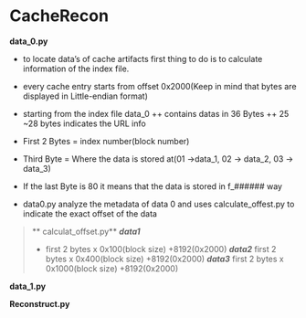 # CacheRecon
**data_0.py**
 + to locate data’s of cache artifacts first thing to do is to calculate information of the index file.

 + every cache entry starts from offset 0x2000(Keep in mind that bytes are displayed in Little-endian format)

 + starting from the index file data_0
 ++ contains datas in 36 Bytes
 ++ 25 ~28 bytes indicates the URL info

 + First 2 Bytes = index number(block number)

 + Third Byte = Where the data is stored at(01 →data_1, 02 → data_2, 03 → data_3)

 + If the last Byte is 80 it means that the data is stored in f_###### way

+ data0.py analyze the metadata of data 0 and uses calculate_offest.py to indicate the exact offset of the data
 > ** calculat_offset.py**
 > ***data1***
 > + first 2 bytes x 0x100(block size)  +8192(0x2000)
 > ***data2***
 > first 2 bytes x 0x400(block size) +8192(0x2000)
 > ***data3***
 > first 2 bytes x 0x1000(block size) +8192(0x2000)


**data_1.py**

**Reconstruct.py**
